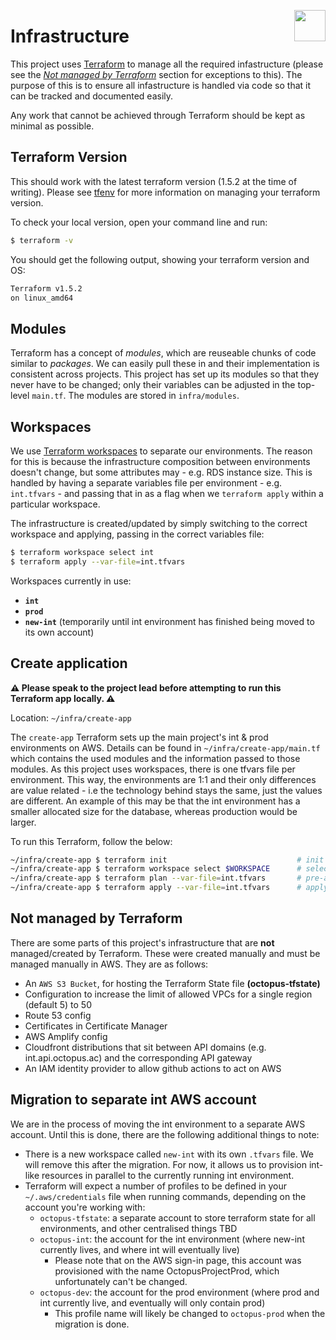 <img src="../ui/public/images/jisc-logo.svg" align="right" width=50 height=50/><h1 align="left">Infrastructure</h1>

This project uses [Terraform](https://www.terraform.io/) to manage all the required infastructure (please see the _[Not managed by Terraform](#Not-managed-by-Terraform)_ section for exceptions to this).
The purpose of this is to ensure all infastructure is handled via code so that it can be tracked and documented easily.

Any work that cannot be achieved through Terraform should be kept as minimal as possible.

## Terraform Version

This should work with the latest terraform version (1.5.2 at the time of writing). Please see [tfenv](https://github.com/tfutils/tfenv) for more information on managing your terraform version.

To check your local version, open your command line and run:

```bash
$ terraform -v
```

You should get the following output, showing your terraform version and OS:

```bash
Terraform v1.5.2
on linux_amd64
```

## Modules

Terraform has a concept of _modules_, which are reuseable chunks of code similar to _packages_. We can easily pull these in and their implementation is consistent across
projects. This project has set up its modules so that they never have to be changed; only their variables can be adjusted in the top-level `main.tf`. The modules are stored in `infra/modules`.

## Workspaces

We use [Terraform workspaces](https://learn.hashicorp.com/tutorials/terraform/organize-configuration?in=terraform/modules) to separate our environments. The reason for this is because the infrastructure composition between environments doesn't change, but some attributes may - e.g. RDS instance size. This is handled by having a separate variables file per environment - e.g. `int.tfvars` - and passing that in as a flag when we `terraform apply` within a particular workspace.

The infrastructure is created/updated by simply switching to the correct workspace and applying, passing in the correct variables file:

```bash
$ terraform workspace select int
$ terraform apply --var-file=int.tfvars
```

Workspaces currently in use:

- **`int`**
- **`prod`**
- **`new-int`** (temporarily until int environment has finished being moved to its own account)

## Create application

**⚠️ Please speak to the project lead before attempting to run this Terraform app locally. ⚠️**

Location: `~/infra/create-app`

The `create-app` Terraform sets up the main project's int & prod environments on AWS. Details can be found in `~/infra/create-app/main.tf` which contains the used modules and the information passed to those modules.
As this project uses workspaces, there is one tfvars file per environment. This way, the environments are 1:1 and their only differences are value related - i.e the technology behind stays the same, just the values are different. An example of this may be that the int environment has a smaller allocated size for the database, whereas production would be larger.

To run this Terraform, follow the below:

```bash
~/infra/create-app $ terraform init                             # init the terraform
~/infra/create-app $ terraform workspace select $WORKSPACE      # select the environment workspace (int or prod)
~/infra/create-app $ terraform plan --var-file=int.tfvars       # pre-apply dry run (pass in environment vars)
~/infra/create-app $ terraform apply --var-file=int.tfvars      # apply the terraform (pass in environment vars)
```

## Not managed by Terraform

There are some parts of this project's infrastructure that are **not** managed/created by Terraform. These were created manually and must be managed manually in AWS. They are as follows:

- An `AWS S3 Bucket`, for hosting the Terraform State file **(octopus-tfstate)**
- Configuration to increase the limit of allowed VPCs for a single region (default 5) to 50
- Route 53 config
- Certificates in Certificate Manager
- AWS Amplify config
- Cloudfront distributions that sit between API domains (e.g. int.api.octopus.ac) and the corresponding API gateway
- An IAM identity provider to allow github actions to act on AWS

## Migration to separate int AWS account

We are in the process of moving the int environment to a separate AWS account. Until this is done, there are the following additional things to note:

- There is a new workspace called `new-int` with its own `.tfvars` file. We will remove this after the migration. For now, it allows us to provision int-like resources in parallel to the currently running int environment.
- Terraform will expect a number of profiles to be defined in your `~/.aws/credentials` file when running commands, depending on the account you're working with:
  - `octopus-tfstate`: a separate account to store terraform state for all environments, and other centralised things TBD
  - `octopus-int`: the account for the int environment (where new-int currently lives, and where int will eventually live)
    - Please note that on the AWS sign-in page, this account was provisioned with the name OctopusProjectProd, which unfortunately can't be changed.
  - `octopus-dev`: the account for the prod environment (where prod and int currently live, and eventually will only contain prod)
    - This profile name will likely be changed to `octopus-prod` when the migration is done.
